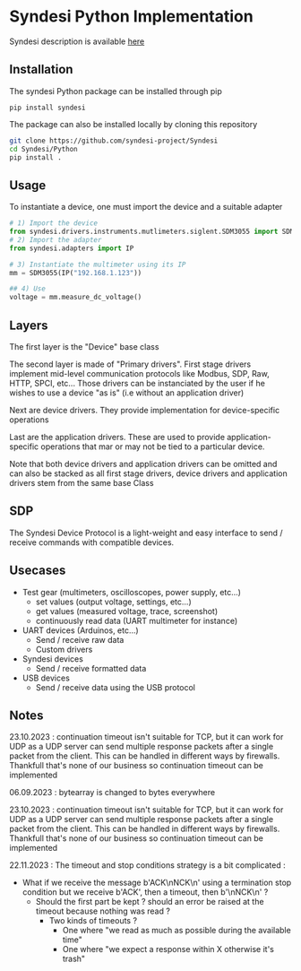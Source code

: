 # Syndesi Python Implementation

Syndesi description is available [here](https://github.com/syndesi-project/Syndesi/README.md)

## Installation

The syndesi Python package can be installed through pip

``pip install syndesi``

The package can also be installed locally by cloning this repository

```bash
git clone https://github.com/syndesi-project/Syndesi
cd Syndesi/Python
pip install .
```

## Usage



To instantiate a device, one must import the device and a suitable adapter

```python
# 1) Import the device
from syndesi.drivers.instruments.mutlimeters.siglent.SDM3055 import SDM3055
# 2) Import the adapter
from syndesi.adapters import IP

# 3) Instantiate the multimeter using its IP
mm = SDM3055(IP("192.168.1.123"))

## 4) Use
voltage = mm.measure_dc_voltage()
```
## Layers

The first layer is the "Device" base class

The second layer is made of "Primary drivers". First stage drivers implement mid-level communication protocols like Modbus, SDP, Raw, HTTP, SPCI, etc... Those drivers can be instanciated by the user if he wishes to use a device "as is" (i.e without an application driver)

Next are device drivers. They provide implementation for device-specific operations

Last are the application drivers. These are used to provide application-specific operations that mar or may not be tied to a particular device.

Note that both device drivers and application drivers can be omitted and can also be stacked as all first stage drivers, device drivers and application drivers stem from the same base Class

## SDP

The Syndesi Device Protocol is a light-weight and easy interface to send / receive commands with compatible devices.

## Usecases

- Test gear (multimeters, oscilloscopes, power supply, etc...)
  - set values (output voltage, settings, etc...)
  - get values (measured voltage, trace, screenshot)
  - continuously read data (UART multimeter for instance)
- UART devices (Arduinos, etc...)
  - Send / receive raw data
  - Custom drivers
- Syndesi devices
  - Send / receive formatted data
- USB devices
  - Send / receive data using the USB protocol

## Notes

23.10.2023 : continuation timeout isn't suitable for TCP, but it can work for UDP as a UDP server can send multiple response packets after a single packet from the client. This can be handled in different ways by firewalls. Thankfull that's none of our business so continuation timeout can be implemented

06.09.2023 : bytearray is changed to bytes everywhere

23.10.2023 : continuation timeout isn't suitable for TCP, but it can work for UDP as a UDP server can send multiple response packets after a single packet from the client. This can be handled in different ways by firewalls. Thankfull that's none of our business so continuation timeout can be implemented

22.11.2023 : The timeout and stop conditions strategy is a bit complicated :

- What if we receive the message b'ACK\nNCK\n' using a termination stop condition but we receive b'ACK', then a timeout, then b'\nNCK\n' ?
  - Should the first part be kept ? should an error be raised at the timeout because nothing was read ?
    - Two kinds of timeouts ?
      - One where "we read as much as possible during the available time"
      - One where "we expect a response within X otherwise it's trash" 
